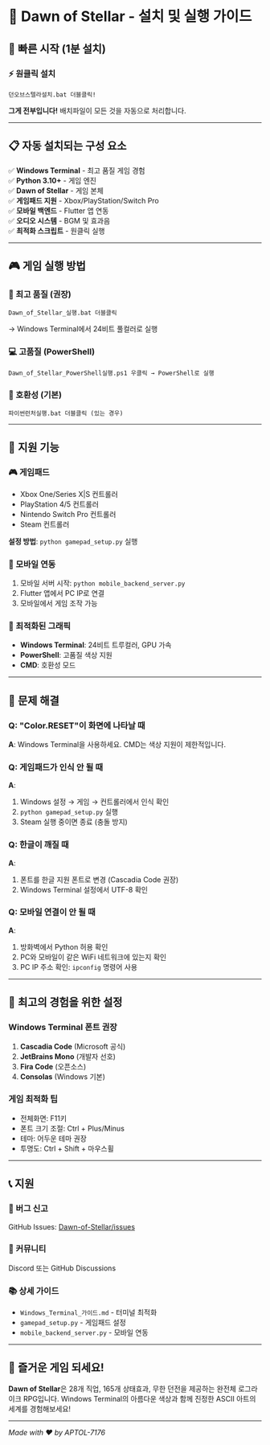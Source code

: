 # 🌟 Dawn of Stellar - 설치 및 실행 가이드

## 🚀 빠른 시작 (1분 설치)

### ⚡ 원클릭 설치
```
던오브스텔라설치.bat 더블클릭!
```

**그게 전부입니다!** 배치파일이 모든 것을 자동으로 처리합니다.

---

## 📋 자동 설치되는 구성 요소

✅ **Windows Terminal** - 최고 품질 게임 경험  
✅ **Python 3.10+** - 게임 엔진  
✅ **Dawn of Stellar** - 게임 본체  
✅ **게임패드 지원** - Xbox/PlayStation/Switch Pro  
✅ **모바일 백엔드** - Flutter 앱 연동  
✅ **오디오 시스템** - BGM 및 효과음  
✅ **최적화 스크립트** - 원클릭 실행  

---

## 🎮 게임 실행 방법

### 🌟 최고 품질 (권장)
```
Dawn_of_Stellar_실행.bat 더블클릭
```
→ Windows Terminal에서 24비트 풀컬러로 실행

### 💻 고품질 (PowerShell)
```
Dawn_of_Stellar_PowerShell실행.ps1 우클릭 → PowerShell로 실행
```

### 🔧 호환성 (기본)
```
파이썬런처실행.bat 더블클릭 (있는 경우)
```

---

## 🎯 지원 기능

### 🎮 게임패드
- Xbox One/Series X|S 컨트롤러
- PlayStation 4/5 컨트롤러
- Nintendo Switch Pro 컨트롤러
- Steam 컨트롤러

**설정 방법**: `python gamepad_setup.py` 실행

### 📱 모바일 연동
1. 모바일 서버 시작: `python mobile_backend_server.py`
2. Flutter 앱에서 PC IP로 연결
3. 모바일에서 게임 조작 가능

### 🎨 최적화된 그래픽
- **Windows Terminal**: 24비트 트루컬러, GPU 가속
- **PowerShell**: 고품질 색상 지원
- **CMD**: 호환성 모드

---

## 🔧 문제 해결

### Q: "Color.RESET"이 화면에 나타날 때
**A**: Windows Terminal을 사용하세요. CMD는 색상 지원이 제한적입니다.

### Q: 게임패드가 인식 안 될 때
**A**: 
1. Windows 설정 → 게임 → 컨트롤러에서 인식 확인
2. `python gamepad_setup.py` 실행
3. Steam 실행 중이면 종료 (충돌 방지)

### Q: 한글이 깨질 때
**A**: 
1. 폰트를 한글 지원 폰트로 변경 (Cascadia Code 권장)
2. Windows Terminal 설정에서 UTF-8 확인

### Q: 모바일 연결이 안 될 때
**A**:
1. 방화벽에서 Python 허용 확인
2. PC와 모바일이 같은 WiFi 네트워크에 있는지 확인
3. PC IP 주소 확인: `ipconfig` 명령어 사용

---

## 🌟 최고의 경험을 위한 설정

### Windows Terminal 폰트 권장
1. **Cascadia Code** (Microsoft 공식)
2. **JetBrains Mono** (개발자 선호)
3. **Fira Code** (오픈소스)
4. **Consolas** (Windows 기본)

### 게임 최적화 팁
- 전체화면: F11키
- 폰트 크기 조절: Ctrl + Plus/Minus
- 테마: 어두운 테마 권장
- 투명도: Ctrl + Shift + 마우스휠

---

## 📞 지원

### 🐛 버그 신고
GitHub Issues: [Dawn-of-Stellar/issues](https://github.com/APTOL-7176/Dawn-of-Stellar/issues)

### 💬 커뮤니티
Discord 또는 GitHub Discussions

### 📚 상세 가이드
- `Windows_Terminal_가이드.md` - 터미널 최적화
- `gamepad_setup.py` - 게임패드 설정
- `mobile_backend_server.py` - 모바일 연동

---

## 🎊 즐거운 게임 되세요!

**Dawn of Stellar**은 28개 직업, 165개 상태효과, 무한 던전을 제공하는 완전체 로그라이크 RPG입니다. Windows Terminal의 아름다운 색상과 함께 진정한 ASCII 아트의 세계를 경험해보세요!

---

*Made with ❤️ by APTOL-7176*
